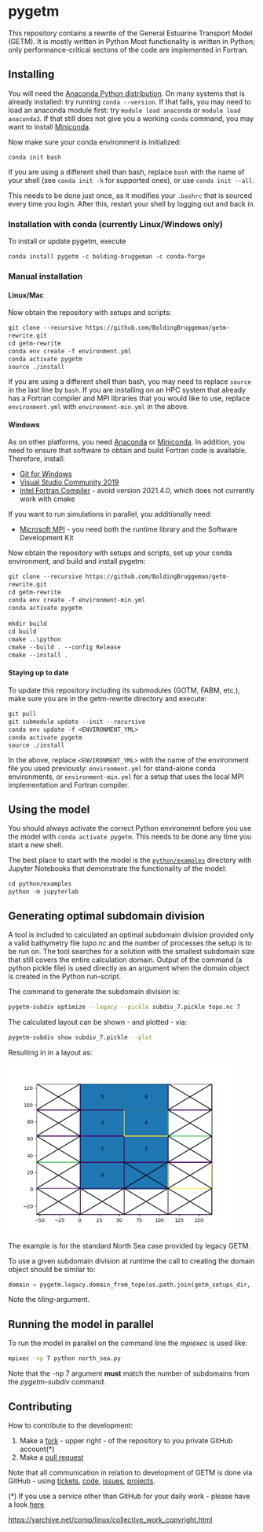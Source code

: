 # pygetm

This repository contains a rewrite of the General Estuarine Transport Model (GETM).
It is mostly written in Python Most functionality is written in Python;
only performance-critical sectons of the code are implemented in Fortran.

## Installing

You will need the [Anaconda Python distribution](https://www.anaconda.com/products/individual). On many systems that is already installed: try running `conda --version`.
If that fails, you may need to load an anaconda module first: try `module load anaconda` or `module load anaconda3`. If that still does not give you a working `conda` command,
you may want to install [Miniconda](https://docs.conda.io/en/latest/miniconda.html).

Now make sure your conda environment is initialized:

```
conda init bash
```

If you are using a different shell than bash, replace `bash` with the name of your shell (see `conda init -h` for supported ones), or use
`conda init --all`.

This needs to be done just once, as it modifies your `.bashrc` that is sourced every time you login.
After this, restart your shell by logging out and back in.

### Installation with conda (currently Linux/Windows only)

To install or update pygetm, execute

```
conda install pygetm -c bolding-bruggeman -c conda-forge
```

### Manual installation

#### Linux/Mac

Now obtain the repository with setups and scripts:

```
git clone --recursive https://github.com/BoldingBruggeman/getm-rewrite.git
cd getm-rewrite
conda env create -f environment.yml
conda activate pygetm
source ./install
```

If you are using a different shell than bash, you may need to replace `source` in the last line  by `bash`. If you are installing on an HPC system that already has a Fortran compiler and MPI libraries that you would like to use, replace `environment.yml` with `environment-min.yml` in the above.

#### Windows

As on other platforms, you need [Anaconda](https://www.anaconda.com/products/individual) or [Miniconda](https://docs.conda.io/en/latest/miniconda.html). In addition, you need to ensure that software to obtain and build Fortran code is available. Therefore, install:

* [Git for Windows](https://git-scm.com/download/win)
* [Visual Studio Community 2019](https://my.visualstudio.com/Downloads?q=visual%20studio%202019&wt.mc_id=o~msft~vscom~older-downloads)
* [Intel Fortran Compiler](https://www.intel.com/content/www/us/en/developer/articles/tool/oneapi-standalone-components.html#fortran) - avoid version 2021.4.0, which does not currently work with cmake

If you want to run simulations in parallel, you additionally need:

* [Microsoft MPI](https://www.microsoft.com/en-us/download/details.aspx?id=100593) - you need both the runtime library and the Software Development Kit


Now obtain the repository with setups and scripts, set up your conda environment, and build and install pygetm:

```
git clone --recursive https://github.com/BoldingBruggeman/getm-rewrite.git
cd getm-rewrite
conda env create -f environment-min.yml
conda activate pygetm

mkdir build
cd build
cmake ..\python
cmake --build . --config Release
cmake --install .
```

#### Staying up to date

To update this repository including its submodules (GOTM, FABM, etc.), make sure you are in the getm-rewrite directory and execute:

```
git pull
git submodule update --init --recursive
conda env update -f <ENVIRONMENT_YML>
conda activate pygetm
source ./install
```

In the above, replace `<ENVIRONMENT_YML>` with the name of the environment file you used previously: `environment.yml` for stand-alone conda environments, or `environment-min.yml` for a setup that uses the local MPI implementation and Fortran compiler.

## Using the model

You should always activate the correct Python environemnt before you use the model with `conda activate pygetm`.
This needs to be done any time you start a new shell.

The best place to start with the model is the [`python/examples`](https://github.com/BoldingBruggeman/getm-rewrite/tree/devel/python/examples) directory with Jupyter Notebooks that demonstrate the functionality of the model:

```
cd python/examples
python -m jupyterlab
```

## Generating optimal subdomain division

A tool is included to calculated an optimal subdomain division provided only a valid bathymetry file _topo.nc_ and the number of processes the setup is to be run on. The tool searches for a solution with the smallest subdomain size that still covers the entire calculation domain. Output of the command (a python pickle file) is used directly as an argument when the domain object is created in the Python run-script.

The command to generate the subdomain division is:
```bash
pygetm-subdiv optimize --legacy --pickle subdiv_7.pickle topo.nc 7
```
The calculated layout can be shown - and plotted - via:
```bash
pygetm-subdiv show subdiv_7.pickle --plot
```
Resulting in in a layout as:

<img src="./images/northsea_subdiv_7.png" alt="northsea_subdiv_7" style="zoom:72%;" />

The example is for the standard North Sea case provided by legacy GETM.

To use a given subdomain division at runtime the call to creating the domain object should be similar to:

```python
domain = pygetm.legacy.domain_from_topo(os.path.join(getm_setups_dir, 'NorthSea/Topo/NS6nm.v01.nc'), nlev=30, z0_const=0.001, tiling='subdiv.pickle')
```

Note the *tiling*-argument.

## Running the model in parallel
To run the model in parallel on the command line the _mpiexec_ is used like:
```bash
mpixec -np 7 python north_sea.py
```

Note that the -np 7 argument __must__ match the number of subdomains from the _pygetm-subdiv_ command.

## Contributing

How to contribute to the development:

  1. Make a [fork](https://github.com/BoldingBruggeman/getm-rewrite/projects/4) - upper right -  of the repository to you private GitHub account(\*) 
  2. Make a [pull request](https://docs.github.com/en/free-pro-team@latest/github/collaborating-with-issues-and-pull-requests/about-pull-requests)

Note that all communication in relation to development of GETM is done via GitHub - using [tickets](https://github.com/BoldingBruggeman/tickets/issues), [code](https://github.com/BoldingBruggeman/getm-rewrite), [issues](https://github.com/BoldingBruggeman/getm-rewrite/issues), [projects](https://github.com/BoldingBruggeman/getm-rewrite/projects).


(\*) If you use a service other than GitHub for your daily work - please have a look [here](https://stackoverflow.com/questions/37672694/can-i-submit-a-pull-request-from-gitlab-com-to-github)

https://yarchive.net/comp/linux/collective_work_copyright.html
